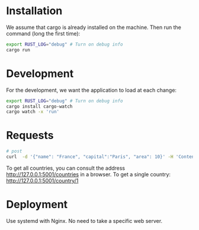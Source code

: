 # Installation

We assume that cargo is already installed on the machine. Then run the command (long the first time):

```bash
export RUST_LOG="debug" # Turn on debug info
cargo run
```

# Development

For the development, we want the application to load at each change:

```bash
export RUST_LOG="debug" # Turn on debug info
cargo install cargo-watch
cargo watch -x 'run'
```

# Requests

``` bash
# post
curl  -d '{"name": "France", "capital":"Paris", "area": 10}' -H 'Content-Type: application/json'  http://127.0.0.1:5000/country
```

To get all countries, you can consult the address http://127.0.0.1:5001/countries in a browser. To get a single
country: http://127.0.0.1:5001/country/1

# Deployment

Use systemd with Nginx. No need to take a specific web server.
